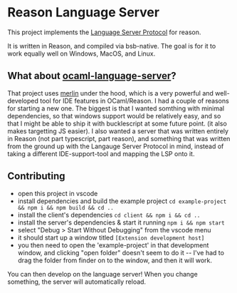 # Reason Language Server

This project implements the [Language Server Protocol](https://microsoft.github.io/language-server-protocol/specification#initialize) for reason.

It is written in Reason, and compiled via bsb-native. The goal is for it to work equally well on Windows, MacOS, and Linux.

## What about [ocaml-language-server](https://github.com/freebroccolo/ocaml-language-server/)?

That project uses [merlin](https://github.com/ocaml/merlin) under the hood, which is a very powerful and well-developed tool for IDE features in OCaml/Reason.
I had a couple of reasons for starting a new one. The biggest is that I wanted somthing with minimal dependencies, so that windows support would be relatively easy, and so that I might be able to ship it with bucklescript at some future point. (it also makes targetting JS easier). I also wanted a server that was written entirely in Reason (not part typescript, part reason), and something that was written from the ground up with the Langauge Server Protocol in mind, instead of taking a different IDE-support-tool and mapping the LSP onto it.

## Contributing

- open this project in vscode
- install dependencies and build the example project `cd example-project && npm i && npm build && cd ..`
- install the client's dependencies `cd client && npm i && cd ..`
- install the server's dependencies & start it running `npm i && npm start`
- select "Debug > Start Without Debugging" from the vscode menu
- it should start up a window titled `[Extension development host]`
- you then need to open the 'example-project' in that development window, and clicking "open folder" doesn't seem to do it -- I've had to drag the folder from finder on to the window, and then it will work.

You can then develop on the language server! When you change something, the server will automatically reload.
